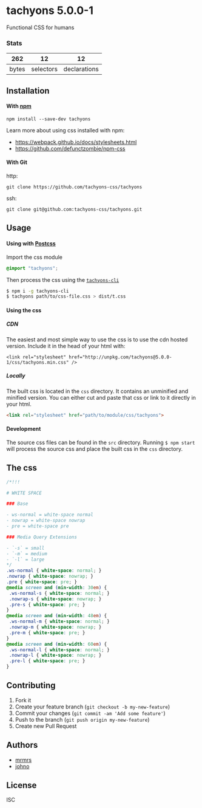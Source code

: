 # tachyons 5.0.0-1

Functional CSS for humans

### Stats

262 | 12 | 12
---|---|---
bytes | selectors | declarations

## Installation

#### With [npm](https://npmjs.com)

```
npm install --save-dev tachyons
```

Learn more about using css installed with npm:
* https://webpack.github.io/docs/stylesheets.html
* https://github.com/defunctzombie/npm-css

#### With Git

http:
```
git clone https://github.com/tachyons-css/tachyons
```

ssh:
```
git clone git@github.com:tachyons-css/tachyons.git
```

## Usage

#### Using with [Postcss](https://github.com/postcss/postcss)

Import the css module

```css
@import "tachyons";
```

Then process the css using the [`tachyons-cli`](https://github.com/tachyons-css/tachyons-cli)

```sh
$ npm i -g tachyons-cli
$ tachyons path/to/css-file.css > dist/t.css
```

#### Using the css

##### CDN
The easiest and most simple way to use the css is to use the cdn hosted version. Include it in the head of your html with:

```
<link rel="stylesheet" href="http://unpkg.com/tachyons@5.0.0-1/css/tachyons.min.css" />
```

##### Locally
The built css is located in the `css` directory. It contains an unminified and minified version.
You can either cut and paste that css or link to it directly in your html.

```html
<link rel="stylesheet" href="path/to/module/css/tachyons">
```

#### Development

The source css files can be found in the `src` directory.
Running `$ npm start` will process the source css and place the built css in the `css` directory.

## The css

```css
/*!!!

# WHITE SPACE

### Base

- ws-normal = white-space normal
- nowrap = white-space nowrap
- pre = white-space pre

### Media Query Extensions

- `-s` = small
- `-m` = medium
- `-l` = large
*/
.ws-normal { white-space: normal; }
.nowrap { white-space: nowrap; }
.pre { white-space: pre; }
@media screen and (min-width: 30em) {
 .ws-normal-s { white-space: normal; }
 .nowrap-s { white-space: nowrap; }
 .pre-s { white-space: pre; }
}
@media screen and (min-width: 48em) {
 .ws-normal-m { white-space: normal; }
 .nowrap-m { white-space: nowrap; }
 .pre-m { white-space: pre; }
}
@media screen and (min-width: 60em) {
 .ws-normal-l { white-space: normal; }
 .nowrap-l { white-space: nowrap; }
 .pre-l { white-space: pre; }
}
```

## Contributing

1. Fork it
2. Create your feature branch (`git checkout -b my-new-feature`)
3. Commit your changes (`git commit -am 'Add some feature'`)
4. Push to the branch (`git push origin my-new-feature`)
5. Create new Pull Request

## Authors

* [mrmrs](http://mrmrs.io)
* [johno](http://johnotander.com)

## License

ISC

